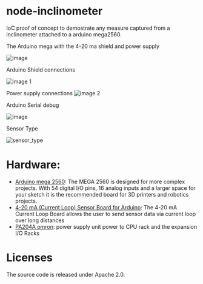 # node-inclinometer
IoC proof of concept to demostrate any measure captured from a inclinometer attached to a arduino mega2560.

The Arduino mega with the 4-20 ma shield and power supply

![image](https://cloud.githubusercontent.com/assets/1216181/16090492/e47d9acc-332f-11e6-980a-dd4e41e892d2.jpg)

Arduino Shield connections

![image 1](https://cloud.githubusercontent.com/assets/1216181/16090530/2266442e-3330-11e6-82e9-706f1de85b6d.jpg)

Power supply connections
![image 2](https://cloud.githubusercontent.com/assets/1216181/16090544/39042fe8-3330-11e6-8ab6-184cec77e017.jpg)

Arduino Serial debug

![image](https://cloud.githubusercontent.com/assets/1216181/16090582/5fef85b2-3330-11e6-802b-3be8c2b2da17.jpeg)

Sensor Type

![sensor_type](https://cloud.githubusercontent.com/assets/1216181/16357399/c9ca1ae8-3af5-11e6-9b4d-c0da1dafd4ca.png)

# Hardware:

- [Arduino mega 2560](https://www.arduino.cc/en/Main/ArduinoBoardMega2560/): The MEGA 2560 is designed for more complex projects. With 54 digital I/O pins, 16 analog inputs and a larger space for your sketch it is the recommended board for 3D printers and robotics projects.
- [4-20 mA (Current Loop) Sensor Board for  Arduino](https://www.cooking-hacks.com/4-20-ma-current-loop-sensor-board-shield-for-arduino-raspberri-pi-intel-galileo): The 4-20 mA Current Loop Board allows the user to send sensor data via current loop over long distances
- [PA204A omron](https://www.mroelectric.com/pdfs/c200hw-pa204.pdf): power supply unit power to CPU rack and the expansion I/O Racks

# Licenses
The source code is released under Apache 2.0.
